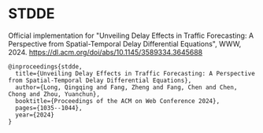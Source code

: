 # STDDE
Official implementation for "Unveiling Delay Effects in Traffic Forecasting: A Perspective from Spatial-Temporal Delay Differential Equations", WWW, 2024.
https://dl.acm.org/doi/abs/10.1145/3589334.3645688


```
@inproceedings{stdde,
  title={Unveiling Delay Effects in Traffic Forecasting: A Perspective from Spatial-Temporal Delay Differential Equations},
  author={Long, Qingqing and Fang, Zheng and Fang, Chen and Chen, Chong and Zhou, Yuanchun},
  booktitle={Proceedings of the ACM on Web Conference 2024},
  pages={1035--1044},
  year={2024}
}
```
